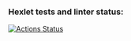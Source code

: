 ### Hexlet tests and linter status:
[![Actions Status](https://github.com/orthrus2106/frontend-project-11/actions/workflows/hexlet-check.yml/badge.svg)](https://github.com/orthrus2106/frontend-project-11/actions)